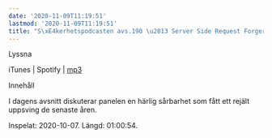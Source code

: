```yaml
---
date: '2020-11-09T11:19:51'
lastmod: '2020-11-09T11:19:51'
title: "S\xE4kerhetspodcasten avs.190 \u2013 Server Side Request Forgery"
---
```

Lyssna

iTunes \| Spotify \| [mp3](https://traffic.libsyn.com/secure/sakerhetspodcasten/2020-10-07_Sakerhetspodcasten-SSRF.mp3)

Innehåll

I dagens avsnitt diskuterar panelen en härlig sårbarhet som fått ett rejält uppsving
de senaste åren.

Inspelat: 2020-10-07. Längd: 01:00:54.

